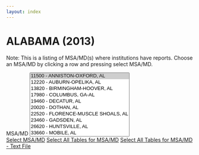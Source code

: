 ```yaml
---
layout: index
---
```


# ALABAMA (2013)

Note: This is a listing of MSA/MD(s) where institutions have reports. Choose an MSA/MD by clicking a row and pressing select MSA/MD.

<form class="block__bg">
	<label class="form-label-header" for="year">MSA/MD</label>
	<select size="10">
		<option selected="selected" value="11500">11500 - ANNISTON-OXFORD, AL</option>
		<option value="12220">12220 - AUBURN-OPELIKA, AL</option>
		<option value="13820">13820 - BIRMINGHAM-HOOVER, AL</option>
		<option value="17980">17980 - COLUMBUS, GA-AL</option>
		<option value="19460">19460 - DECATUR, AL</option>
		<option value="20020">20020 - DOTHAN, AL</option>
		<option value="22520">22520 - FLORENCE-MUSCLE SHOALS, AL</option>
		<option value="23460">23460 - GADSDEN, AL</option>
		<option value="26620">26620 - HUNTSVILLE, AL</option>
		<option value="33660">33660 - MOBILE, AL</option>
		<option value="33860">33860 - MONTGOMERY, AL</option>
		<option value="46220">46220 - TUSCALOOSA, AL</option>
	</select>
	<br />
	<a href="{{ site.baseurl }}/aggregate/2013/Alabama/11500/" class="btn">Select MSA/MD</a> <a href="{{ site.baseurl }}/aggregate/state/" class="btn">Select All Tables for MSA/MD</a> <a href="{{ site.baseurl }}/aggregate/state/" class="btn">Select All Tables for MSA/MD - Text File</a>
</form>